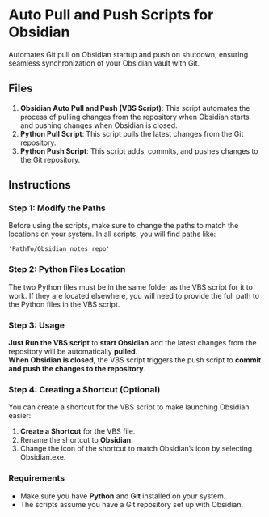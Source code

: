 # Auto Pull and Push Scripts for Obsidian

Automates Git pull on Obsidian startup and push on shutdown, ensuring seamless synchronization of your Obsidian vault with Git.

## Files

1. **Obsidian Auto Pull and Push (VBS Script)**: This script automates the process of pulling changes from the repository when Obsidian starts and pushing changes when Obsidian is closed.
2. **Python Pull Script**: This script pulls the latest changes from the Git repository.
3. **Python Push Script**: This script adds, commits, and pushes changes to the Git repository.

## Instructions

### Step 1: Modify the Paths
Before using the scripts, make sure to change the paths to match the locations on your system. In all scripts, you will find paths like:
```
'PathTo/Obsidian_notes_repo'
```

### Step 2: Python Files Location
The two Python files must be in the same folder as the VBS script for it to work. If they are located elsewhere, you will need to provide the full path to the Python files in the VBS script.

### Step 3: Usage

**Just Run the VBS script** to **start Obsidian** and the latest changes from the repository will be automatically **pulled**.<br>
**When Obsidian is closed**, the VBS script triggers the push script to **commit and push the changes to the repository**.

### Step 4: Creating a Shortcut (Optional)
You can create a shortcut for the VBS script to make launching Obsidian easier:
1. **Create a Shortcut** for the VBS file.
2. Rename the shortcut to **Obsidian**.
3. Change the icon of the shortcut to match Obsidian’s icon by selecting Obsidian.exe.

### Requirements

- Make sure you have **Python** and **Git** installed on your system.
- The scripts assume you have a Git repository set up with Obsidian.
